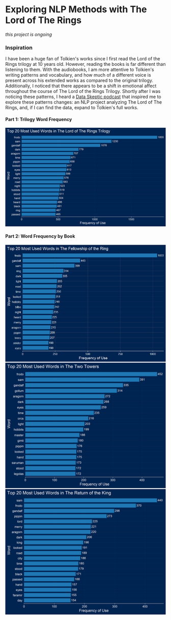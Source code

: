 # Exploring NLP Methods with The Lord of The Rings
*this project is ongoing*
### Inspiration
I have been a huge fan of Tolkien's works since I first read the Lord of the Rings trilogy at 10 years old. However, reading the books is far different than listening to them. With the audiobooks, I am more attentive to Tolkien's writing patterns and vocabulary, and how much of a different voice is present across his extended works as compared to the original trilogy. Additionally, I noticed that there appears to be a shift in emotional affect throughout the course of The Lord of the Rings Trilogy. Shortly after I was noticing these patterns, I heard a [Data Skeptic podcast](https://dataskeptic.com/blog/episodes/2019/text-mining-in-r) that inspired me to explore these patterns changes: an NLP project analyzing The Lord of The Rings, and, if I can find the data, expand to Tolkien's full works. 
#### Part 1:  Trilogy Word Frequency
![A graph of the most used words in The Lords of The Rings Trilogy](Graphs/Top20LOTRWords.png)

#### Part 2:  Word Frequency by Book
![A graph of the most used words in each book of The Fellowship of the Ring](Graphs/Top20FellowshipWords_updated.png)
![A graph of the most used words in each book of The Two Towers](Graphs/Top20TowersWords.png)
![A graph of the most used words in each book of The Return of the King](Graphs/Top20KingWords.png)

 
 
